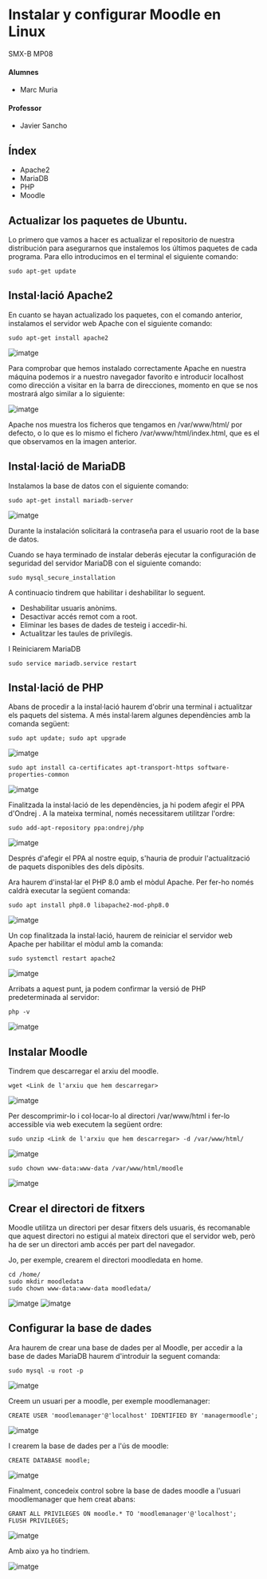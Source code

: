 # Instalar y configurar Moodle en Linux
SMX-B MP08

####  Alumnes
* Marc Muria 


#### Professor
* Javier Sancho 

## Índex 
* Apache2
* MariaDB
* PHP 
* Moodle

## Actualizar los paquetes de Ubuntu.

Lo primero que vamos a hacer es actualizar el repositorio de nuestra distribución para asegurarnos que instalemos los últimos paquetes de cada programa. Para ello introducimos en el terminal el siguiente comando:
```
sudo apt-get update
```
## Instal·lació Apache2

En cuanto se hayan actualizado los paquetes, con el comando anterior, instalamos el servidor web Apache con el siguiente comando:
```
sudo apt-get install apache2
```
![imatge](1.1.png)

Para comprobar que hemos instalado correctamente Apache en nuestra máquina podemos ir a nuestro navegador favorito e introducir localhost como dirección a visitar en la barra de direcciones, momento en que se nos mostrará algo similar a lo siguiente:

![imatge](1.png)

Apache nos muestra los ficheros que tengamos en /var/www/html/ por defecto, o lo que es lo mismo el fichero /var/www/html/index.html, que es el que observamos en la imagen anterior.

## Instal·lació de MariaDB

Instalamos la base de datos con el siguiente comando:
```
sudo apt-get install mariadb-server
```
![imatge](1.2.png)

Durante la instalación solicitará la contraseña para el usuario root de la base de datos.

Cuando se haya terminado de instalar deberás ejecutar la configuración de seguridad del servidor MariaDB con el siguiente comando:
```
sudo mysql_secure_installation
```
A continuacio tindrem que habilitar i deshabilitar lo seguent.
* Deshabilitar usuaris anònims.
* Desactivar accés remot com a root.
* Eliminar les bases de dades de testeig i accedir-hi.
* Actualitzar les taules de privilegis.

I Reiniciarem MariaDB 
```
sudo service mariadb.service restart
```
## Instal·lació de PHP

Abans de procedir a la instal·lació haurem d'obrir una terminal i actualitzar els paquets del sistema. A més instal·larem algunes dependències amb la comanda següent:
```
sudo apt update; sudo apt upgrade
```
![imatge](1.3.png)
```
sudo apt install ca-certificates apt-transport-https software-properties-common
```
![imatge](1.4.png)

Finalitzada la instal·lació de les dependències, ja hi podem afegir el PPA d'Ondrej . A la mateixa terminal, només necessitarem utilitzar l'ordre:
```
sudo add-apt-repository ppa:ondrej/php
```
![imatge](1.5.png)

Després d'afegir el PPA al nostre equip, s'hauria de produir l'actualització de paquets disponibles des dels dipòsits.

Ara haurem d'instal·lar el PHP 8.0 amb el mòdul Apache. Per fer-ho només caldrà executar la següent comanda:
```
sudo apt install php8.0 libapache2-mod-php8.0
```
![imatge](1.6.png)

Un cop finalitzada la instal·lació, haurem de reiniciar el servidor web Apache per habilitar el mòdul amb la comanda:
```
sudo systemctl restart apache2
```
![imatge](1.7.png)

Arribats a aquest punt, ja podem confirmar la versió de PHP predeterminada al servidor:
```
php -v
```
![imatge](1.8.png)

## Instalar Moodle

Tindrem que descarregar el arxiu del moodle.
```
wget <Link de l'arxiu que hem descarregar>
```
![imatge](1.9.png)

Per descomprimir-lo i col·locar-lo al directori /var/www/html i fer-lo accessible via web executem la següent ordre:
```
sudo unzip <Link de l'arxiu que hem descarregar> -d /var/www/html/
```
![imatge](1.10.png)
```
sudo chown www-data:www-data /var/www/html/moodle
```
![imatge](1.11.png)

## Crear el directori de fitxers

Moodle utilitza un directori per desar fitxers dels usuaris, és recomanable que aquest directori no estigui al mateix directori que el servidor web, però ha de ser un directori amb accés per part del navegador.

Jo, per exemple, crearem el directori moodledata en home.
```
cd /home/
sudo mkdir moodledata
sudo chown www-data:www-data moodledata/
```
![imatge](1.12.png)
![imatge](1.12.1.png)

## Configurar la base de dades

Ara haurem de crear una base de dades per al Moodle, per accedir a la base de dades MariaDB haurem d'introduir la seguent comanda:
```
sudo mysql -u root -p
```
![imatge](1.13.png)

Creem un usuari per a moodle, per exemple moodlemanager:
```
CREATE USER 'moodlemanager'@'localhost' IDENTIFIED BY 'managermoodle';
```
![imatge](1.14.png)

I crearem la base de dades per a l'ús de moodle:
```
CREATE DATABASE moodle;
```
![imatge](1.15.png)

Finalment, concedeix control sobre la base de dades moodle a l'usuari moodlemanager que hem creat abans:
```
GRANT ALL PRIVILEGES ON moodle.* TO 'moodlemanager'@'localhost';
FLUSH PRIVILEGES;
```
![imatge](1.16.png)

Amb aixo ya ho tindriem.
 
![imatge](1.17.png)


